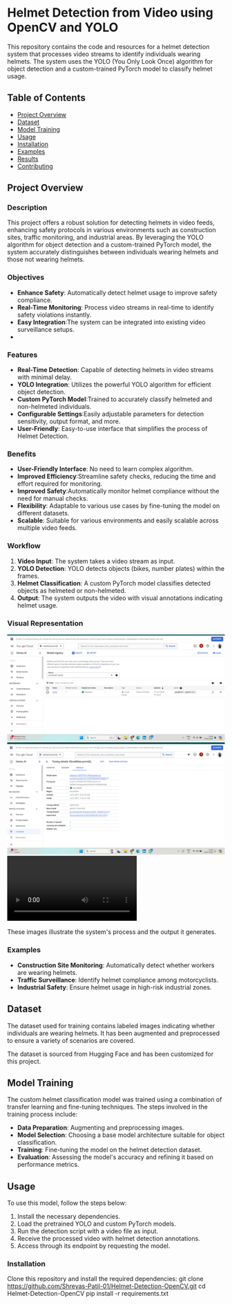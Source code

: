 # Helmet Detection from Video using OpenCV and YOLO

This repository contains the code and resources for a helmet detection system that processes video streams to identify individuals wearing helmets. The system uses the YOLO (You Only Look Once) algorithm for object detection and a custom-trained PyTorch model to classify helmet usage.

## Table of Contents
- [Project Overview](#project-overview)
- [Dataset](#dataset)
- [Model Training](#model-training)
- [Usage](#usage)
- [Installation](#installation)
- [Examples](#examples)
- [Results](#results)
- [Contributing](#contributing)


## Project Overview

### Description
This project offers a robust solution for detecting helmets in video feeds, enhancing safety protocols in various environments such as construction sites, traffic monitoring, and industrial areas. By leveraging the YOLO algorithm for object detection and a custom-trained PyTorch model, the system accurately distinguishes between individuals wearing helmets and those not wearing helmets.

### Objectives
- **Enhance Safety**: Automatically detect helmet usage to improve safety compliance.
- **Real-Time Monitoring**: Process video streams in real-time to identify safety violations instantly.
- **Easy Integration**:The system can be integrated into existing video surveillance setups.
- 
### Features
- **Real-Time Detection**: Capable of detecting helmets in video streams with minimal delay.
- **YOLO Integration**: Utilizes the powerful YOLO algorithm for efficient object detection.
- **Custom PyTorch Model**:Trained to accurately classify helmeted and non-helmeted individuals.
- **Configurable Settings**:Easily adjustable parameters for detection sensitivity, output format, and more.
- **User-Friendly**: Easy-to-use interface that simplifies the process of Helmet Detection.

### Benefits
- **User-Friendly Interface**: No need to learn complex algorithm.
- **Improved Efficiency**:Streamline safety checks, reducing the time and effort required for monitoring.
- **Improved Safety**:Automatically monitor helmet compliance without the need for manual checks.
- **Flexibility**: Adaptable to various use cases by fine-tuning the model on different datasets.
- **Scalable**: Suitable for various environments and easily scalable across multiple video feeds.

### Workflow
1. **Video Input**: The system takes a video stream as input.
2. **YOLO Detection**: YOLO detects objects (bikes, number plates) within the frames.
3. **Helmet Classification**: A custom PyTorch model classifies detected objects as helmeted or non-helmeted.
4. **Output**: The system outputs the video with visual annotations indicating helmet usage.

### Visual Representation
![Project Workflow](https://github.com/Shreyas-Patil-01/PromQL/blob/main/model_deployed_img.png)
![Project Workflow](https://github.com/Shreyas-Patil-01/PromQL/blob/main/Fine_tuned_model_details.png)
![Project Workflow](https://github.com/Shreyas-Patil-01/PromQL/blob/main/output_video.mp4)

These images illustrate the system's process and the output it generates.

### Examples
- **Construction Site Monitoring**: Automatically detect whether workers are wearing helmets.
- **Traffic Surveillance**: Identify helmet compliance among motorcyclists.
- **Industrial Safety**: Ensure helmet usage in high-risk industrial zones.


## Dataset
The dataset used for training contains labeled images indicating whether individuals are wearing helmets. It has been augmented and preprocessed to ensure a variety of scenarios are covered.

The dataset is sourced from Hugging Face and has been customized for this project.

## Model Training
The custom helmet classification model was trained using a combination of transfer learning and fine-tuning techniques. The steps involved in the training process include:
- **Data Preparation**: Augmenting and preprocessing images.
- **Model Selection**: Choosing a base model architecture suitable for object classification.
- **Training**: Fine-tuning the model on the helmet detection dataset.
- **Evaluation**: Assessing the model's accuracy and refining it based on performance metrics.

## Usage
To use this model, follow the steps below:
1. Install the necessary dependencies.
2. Load the pretrained YOLO and custom PyTorch models.
3. Run the detection script with a video file as input.
4. Receive the processed video with helmet detection annotations.
5. Access through its endpoint by requesting the model.

### Installation
Clone this repository and install the required dependencies:
git clone https://github.com/Shreyas-Patil-01/Helmet-Detection-OpenCV.git
cd Helmet-Detection-OpenCV
pip install -r requirements.txt


